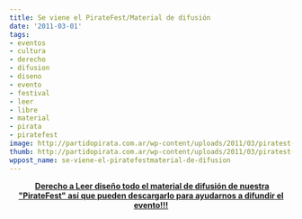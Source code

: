 ```yaml
---
title: Se viene el PirateFest/Material de difusión
date: '2011-03-01'
tags:
- eventos
- cultura
- derecho
- difusion
- diseno
- evento
- festival
- leer
- libre
- material
- pirata
- piratefest
image: http://partidopirata.com.ar/wp-content/uploads/2011/03/piratest-volantin.png
thumb: http://partidopirata.com.ar/wp-content/uploads/2011/03/piratest-volantin.png
wppost_name: se-viene-el-piratefestmaterial-de-difusion
---
```


<p style="text-align: center;"><img src="http://www.derechoaleer.org/images/2010/volante-piratefest-ok-preview.png" alt="" />
<a href="http://www.derechoaleer.org/2011/03/se-viene-el-piratefest.html" target="_blank">
<strong>Derecho a Leer diseño todo el material de difusión de nuestra "PirateFest" así que pueden descargarlo para ayudarnos a difundir el evento!!!</strong></a></p>

